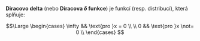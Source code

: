 **Diracovo delta** (nebo **Diracova $\delta$ funkce**) je funkcí (resp. distribucí), která splňuje:

$$\Large
\begin{cases}
	\infty && \text{pro }x = 0 \\ \\
	0 && \text{pro }x \not= 0 \\
\end{cases}
$$